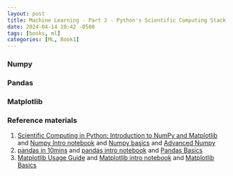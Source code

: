 ```yaml
---
layout: post
title: Machine Learning - Part 2 - Python's Scientific Computing Stack Introduction
date: 2024-04-14 10:42 -0500
tags: [books, ml]
categories: [ML, Book1]
---
```

### Numpy

### Pandas

### Matplotlib


### Reference materials
1. [Scientific Computing in Python: Introduction to NumPy and Matplotlib](https://sebastianraschka.com/blog/2020/numpy-intro.html) and [Numpy Intro notebook](https://github.com/ageron/handson-ml3/blob/main/tools_numpy.ipynb) and [Numpy basics](https://wesmckinney.com/book/numpy-basics) and [Advanced Numpy](https://wesmckinney.com/book/advanced-numpy)
2. [pandas in 10mins](https://pandas.pydata.org/pandas-docs/stable/user_guide/10min.html) and [pandas intro notebook](https://github.com/ageron/handson-ml3/blob/main/tools_pandas.ipynb) and [Pandas Basics](https://wesmckinney.com/book/pandas-basics)
3. [Matplotlib Usage Guide](https://matplotlib.org/stable/tutorials/introductory/usage.html) and [Matplotlib intro notebook](https://github.com/ageron/handson-ml3/blob/main/tools_matplotlib.ipynb) and [Matplotlib Basics](https://wesmckinney.com/book/plotting-and-visualization)

